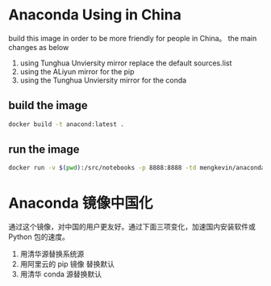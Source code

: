 # Anaconda Using in China
build this image  in order to be more friendly for people in China。
the main changes as below

1. using Tunghua Unviersity mirror replace the default sources.list   
2. using the ALiyun mirror for the pip 
3. using the Tunghua Unviersity mirror for the conda


## build the image
```bash
docker build -t anacond:latest .
```

## run the image
```bash
docker run -v $(pwd):/src/notebooks -p 8888:8888 -td mengkevin/anaconda:201910
```

# Anaconda 镜像中国化
通过这个镜像，对中国的用户更友好。通过下面三项变化，加速国内安装软件或 Python 包的速度。

1. 用清华源替换系统源 
2. 用阿里云的 pip 镜像 替换默认
3. 用清华 conda 源替换默认

